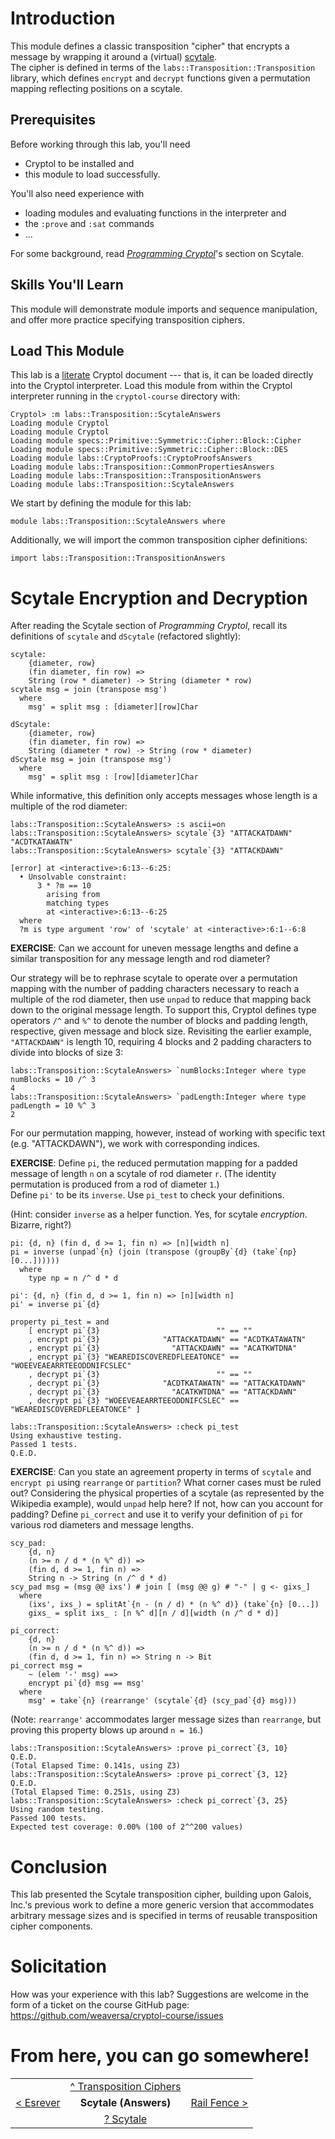 # Introduction

This module defines a classic transposition "cipher" that encrypts a 
message by wrapping it around a (virtual) [scytale](https://en.wikipedia.org/wiki/Scytale).  
The cipher is defined in terms of the 
`labs::Transposition::Transposition` library, which defines `encrypt` 
and `decrypt` functions given a permutation mapping reflecting 
positions on a scytale.

## Prerequisites

Before working through this lab, you'll need 
  * Cryptol to be installed and
  * this module to load successfully.

You'll also need experience with
  * loading modules and evaluating functions in the interpreter and
  * the `:prove` and `:sat` commands
  * ...

For some background, read 
[_Programming Cryptol_](https://cryptol.net/files/ProgrammingCryptol.pdf)'s 
section on Scytale.

## Skills You'll Learn

This module will demonstrate module imports and sequence 
manipulation, and offer more practice specifying transposition ciphers.

## Load This Module

This lab is a
[literate](https://en.wikipedia.org/wiki/Literate_programming) 
Cryptol document --- that is, it can be loaded directly into the 
Cryptol interpreter. Load this module from within the Cryptol 
interpreter running in the `cryptol-course` directory with:

```Xcryptol-session
Cryptol> :m labs::Transposition::ScytaleAnswers
Loading module Cryptol
Loading module Cryptol
Loading module specs::Primitive::Symmetric::Cipher::Block::Cipher
Loading module specs::Primitive::Symmetric::Cipher::Block::DES
Loading module labs::CryptoProofs::CryptoProofsAnswers
Loading module labs::Transposition::CommonPropertiesAnswers
Loading module labs::Transposition::TranspositionAnswers
Loading module labs::Transposition::ScytaleAnswers
```

We start by defining the module for this lab:

```cryptol
module labs::Transposition::ScytaleAnswers where
```

Additionally, we will import the common transposition cipher 
definitions:

```cryptol
import labs::Transposition::TranspositionAnswers
```

# Scytale Encryption and Decryption

After reading the Scytale section of _Programming Cryptol_, recall 
its definitions of `scytale` and `dScytale` (refactored slightly):

```cryptol
scytale:
    {diameter, row}
    (fin diameter, fin row) =>
    String (row * diameter) -> String (diameter * row)
scytale msg = join (transpose msg')
  where
    msg' = split msg : [diameter][row]Char

dScytale:
    {diameter, row}
    (fin diameter, fin row) =>
    String (diameter * row) -> String (row * diameter)
dScytale msg = join (transpose msg')
  where
    msg' = split msg : [row][diameter]Char
```

While informative, this definition only accepts messages whose length 
is a multiple of the rod diameter:

```Xcryptol-session
labs::Transposition::ScytaleAnswers> :s ascii=on
labs::Transposition::ScytaleAnswers> scytale`{3} "ATTACKATDAWN"
"ACDTKATAWATN"
labs::Transposition::ScytaleAnswers> scytale`{3} "ATTACKDAWN"

[error] at <interactive>:6:13--6:25:
  • Unsolvable constraint:
      3 * ?m == 10
        arising from
        matching types
        at <interactive>:6:13--6:25
  where
  ?m is type argument 'row' of 'scytale' at <interactive>:6:1--6:8
```

**EXERCISE**: Can we account for uneven message lengths and define a 
similar transposition for any message length and rod diameter?

Our strategy will be to rephrase scytale to operate over a 
permutation mapping with the number of padding characters necessary 
to reach a multiple of the rod diameter, then use `unpad` to reduce 
that mapping back down to the original message length.  To support 
this, Cryptol defines type operators `/^` and `%^` to denote the 
number of blocks and padding length, respective, given message and 
block size.  Revisiting the earlier example, `"ATTACKDAWN"` is length 
10, requiring 4 blocks and 2 padding characters to divide into blocks 
of size 3:

```Xcryptol-session
labs::Transposition::ScytaleAnswers> `numBlocks:Integer where type numBlocks = 10 /^ 3
4
labs::Transposition::ScytaleAnswers> `padLength:Integer where type padLength = 10 %^ 3 
2
```

For our permutation mapping, however, instead of working with 
specific text (e.g. "ATTACKDAWN"), we work with corresponding 
indices.

**EXERCISE**: Define `pi`, the reduced permutation mapping for a 
padded message of length `n` on a scytale of rod diameter `r`.
(The identity permutation is produced from a rod of diameter `1`.)  
Define `pi'` to be its `inverse`.  Use `pi_test` to check your 
definitions.

(Hint: consider `inverse` as a helper function.  Yes, for scytale 
_encryption_.  Bizarre, right?)

```cryptol
pi: {d, n} (fin d, d >= 1, fin n) => [n][width n]
pi = inverse (unpad`{n} (join (transpose (groupBy`{d} (take`{np} [0...])))))
  where
    type np = n /^ d * d

pi': {d, n} (fin d, d >= 1, fin n) => [n][width n]
pi' = inverse pi`{d}
```

```cryptol
property pi_test = and
    [ encrypt pi`{3}                          "" == ""
    , encrypt pi`{3}              "ATTACKATDAWN" == "ACDTKATAWATN"
    , encrypt pi`{3}                "ATTACKDAWN" == "ACATKWTDNA"
    , encrypt pi`{3} "WEAREDISCOVEREDFLEEATONCE" == "WOEEVEAEARRTEEODDNIFCSLEC" 
    , decrypt pi`{3}                          "" == ""
    , decrypt pi`{3}              "ACDTKATAWATN" == "ATTACKATDAWN"
    , decrypt pi`{3}                "ACATKWTDNA" == "ATTACKDAWN"
    , decrypt pi`{3} "WOEEVEAEARRTEEODDNIFCSLEC" == "WEAREDISCOVEREDFLEEATONCE" ]
```

```Xcryptol-session
labs::Transposition::ScytaleAnswers> :check pi_test
Using exhaustive testing.
Passed 1 tests.
Q.E.D.
```

**EXERCISE**: Can you state an agreement property in terms of 
`scytale` and `encrypt pi` using `rearrange` or `partition`?  What 
corner cases must be ruled out?  Considering the physical properties 
of a scytale (as represented by the Wikipedia example), would `unpad` 
help here?  If not, how can you account for padding?  Define 
`pi_correct` and use it to verify your definition of `pi` for various 
rod diameters and message lengths.

```cryptol
scy_pad:
    {d, n}
    (n >= n / d * (n %^ d)) =>
    (fin d, d >= 1, fin n) =>
    String n -> String (n /^ d * d)
scy_pad msg = (msg @@ ixs') # join [ (msg @@ g) # "-" | g <- gixs_]
  where
    (ixs', ixs_) = splitAt`{n - (n / d) * (n %^ d)} (take`{n} [0...])
    gixs_ = split ixs_ : [n %^ d][n / d][width (n /^ d * d)]
```

```cryptol
pi_correct:
    {d, n}
    (n >= n / d * (n %^ d)) =>
    (fin d, d >= 1, fin n) => String n -> Bit
pi_correct msg =
    ~ (elem '-' msg) ==>
    encrypt pi`{d} msg == msg'
  where
    msg' = take`{n} (rearrange' (scytale`{d} (scy_pad`{d} msg)))
```

(Note: `rearrange'` accommodates larger message sizes than 
`rearrange`, but proving this property blows up around `n = 16`.)

```Xcryptol-session
labs::Transposition::ScytaleAnswers> :prove pi_correct`{3, 10}
Q.E.D.
(Total Elapsed Time: 0.141s, using Z3)
labs::Transposition::ScytaleAnswers> :prove pi_correct`{3, 12}
Q.E.D.
(Total Elapsed Time: 0.251s, using Z3)
labs::Transposition::ScytaleAnswers> :check pi_correct`{3, 25}
Using random testing.
Passed 100 tests.
Expected test coverage: 0.00% (100 of 2^^200 values)
```

# Conclusion

This lab presented the Scytale transposition cipher, building upon 
Galois, Inc.'s previous work to define a more generic version that 
accommodates arbitrary message sizes and is specified in terms of 
reusable transposition cipher components.

# Solicitation

How was your experience with this lab? Suggestions are welcome in the
form of a ticket on the course GitHub page:
https://github.com/weaversa/cryptol-course/issues

# From here, you can go somewhere!

||||
|-:|:-:|-|
|| [ ^ Transposition Ciphers](./Contents.md) ||
| [< Esrever](./Esrever.md) | **Scytale (Answers)** | [Rail Fence >](./RailFence.md) |
|| [? Scytale](./Scytale.md) ||

